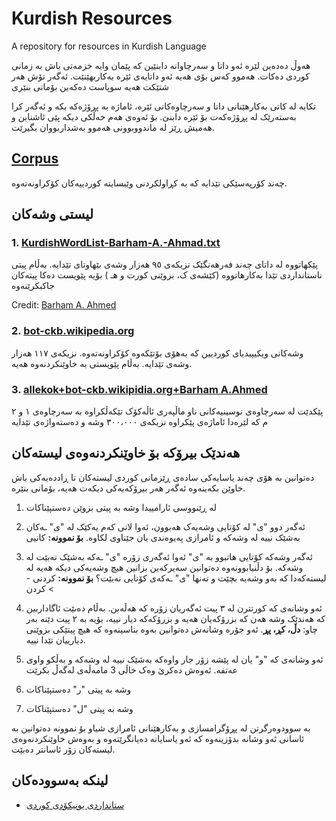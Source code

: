 # Kurdish Resources
A repository for resources in Kurdish Language

هەوڵ دەدەین لێرە ئەو داتا و سەرچاوانە دابنێین کە پێمان وایە خزمەتی باش بە زمانی کوردی دەکات. هەموو کەس بۆی هەیە  ئەو داتایەی ئێرە بەکاربهێنێت. ئەگەر تۆش هەر شتێکت هەیە سوپاست دەکەین بۆمانی بنێری

تکایە لە کاتی بەکارهێنانی داتا و سەرچاوەکانی ئێرە، ئاماژە بە پڕۆژەکە بکە و ئەگەر کرا بەستەرێک لە پڕۆژەکەت بۆ ئێرە دابنێ. بۆ ئەوەی هەم خەڵکی دیکە پێی ئاشنابن و هەمیش ڕێز لە ماندووبوونی هەموو بەشداربووان بگیرێت.

## [Corpus](Corpus)
چەند کۆرپەسێکی تێدایە کە بە کڕاولکردنی وێبسایتە کوردییەکان کۆکراونەتەوە.

## لیستی وشەکان

### 1. [KurdishWordList-Barham-A.-Ahmad.txt](Kurdish%20wordlist/KurdishWordList-Barham-A.-Ahmad.txt)
پێکهاتووە لە داتای چەند فەرهەنگێک نزیکەی ٩٥ هەزار وشەی بێهاوتای تێدایە. بەڵام پیتی ناستانداردی تێدا بەکارهاتووە (کێشەی ک، بزوێنی کورت و هـ ) بۆیە پێویست دەکا پیتەکان جاکبکرێنەوە

Credit: [Barham A. Ahmed](https://www.facebook.com/Barham94) 

### 2. [bot-ckb.wikipedia.org](Kurdish%20wordlist/bot-ckb.wikipedia.org.txt)

وشەکانی ویکیپیدیای کوردیین کە بەهۆی بۆتێکەوە کۆکراونەتەوە. نزیکەی ١١٧ هەزار وشەی تێدایە. بەڵام پێویستی بە خاوێنکردنەوە هەیە.
### 3. [allekok+bot-ckb.wikipidia.org+Barham A.Ahmed](https://github.com/DevelopersTree/KurdishResources/blob/master/Kurdish%20wordlist/Wordlist%20allekok%2Bbarham-a%2Bwikipedia.txt)
پێکدێت  لە سەرچاوەی نوسینیەکانی ناو ماڵپەری ئاڵەکۆک تێکەڵکراوە بە سەرچاوەی ١ و ٢ م کە لێرەدا ئاماژەی پێکراوە نزیکەی ٣٠٠،٠٠٠ وشە و دەستەواژەی تێدایە 
## هەندێک بیرۆکە بۆ خاوێنکردنەوەی لیستەکان
دەتوانین بە هۆی چەند یاسایەکی سادەی ڕێزمانی کوردی لیستەکان تا ڕاددەیەکی باش خاوێن بکەینەوە ئەگەر هەر بیرۆکەیەکی دیکەت هەیە، بۆمانی بنێرە.

1. لە ڕێنووسی ئارامییدا وشە بە پیتی بزوێن دەستپێناکات
2. ئەگەر دوو "ی" لە کۆتایی وشەیەک هەبوون، ئەوا لانی کەم یەکێک لە "ی" ـەکان بەشێک نییە لە وشەکە و ئامرازی پەیوەندی یان جێناوی لکاوە.
**بۆ نموونە:** کانیی

3. ئەگەر وشەکە کۆتایی هاتبوو بە "ی" ئەوا ئەگەری زۆرە "ی" ـەکە بەشێک نەبێت لە وشەکە. بۆ دڵنیابوونەوە دەتوانین سەیرکەین بزانین هیچ وشەیەکی دیکە هەیە لە لیستەکەدا کە بەو وشەیە بچێت و تەنها "ی" ـەکەی کۆتایی نەبێت؟
**بۆ نموونە:** کردنی -> کردن

4. ئەو وشانەی کە کورتترن لە ٣ پیت ئەگەریان زۆرە کە هەڵەبن. بەڵام دەىێت ئاگاداربین کە هەندێک وشە هەن کە بزرۆکەیان هەیە و بزرۆکەکە دیار نییە، بۆیە بە ٢ پیت دێنە بەر چاو: **دڵ، کڕ، پڕ**. ئەو جۆرە وشانەش دەتوانین بەوە بناسینەوە کە هیچ پیتێکی بزوێنی دیارییان تێدا نییە.

5. ئەو وشانەی کە "و" یان لە پێشە زۆر جار واوەکە بەشێک نییە لە وشەکە و بەڵکو واوی عەتفە. ئەوەش دەکرێ وەک خاڵی 3 مامەڵەی لەگەڵ بکرێت

6. وشە بە پیتی "ر" دەستپێناکات

7. وشە بە پیتی "ل" دەستپێناکات

بە سوودوەرگرتن لە پڕۆگرامسازی و بەکارهێنانی ئامرازی شیاو بۆ نموونە دەتوانین بە ئاسانی ئەو وشانە بدۆزینەوە کە ئەو یاسایانە دەیانگرێتەوە و بەوەش خاوێنکردنەوەی لیستەکان زۆر ئاسانتر دەبێت.

## لینکە بەسوودەکان
 - [ستانداردی یونیکۆدی کوردی](http://unicode.ekrg.org/ku_unicodes.html)

